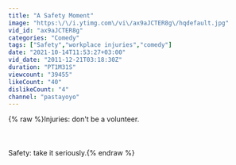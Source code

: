 ```yaml
---
title: "A Safety Moment"
image: "https:\/\/i.ytimg.com\/vi\/ax9aJCTER8g\/hqdefault.jpg"
vid_id: "ax9aJCTER8g"
categories: "Comedy"
tags: ["Safety","workplace injuries","comedy"]
date: "2021-10-14T11:53:27+03:00"
vid_date: "2011-12-21T03:18:30Z"
duration: "PT1M31S"
viewcount: "39455"
likeCount: "40"
dislikeCount: "4"
channel: "pastayoyo"
---
```

{% raw %}Injuries: don't be a volunteer.<br /><br /><br /><br />Safety: take it seriously.{% endraw %}
